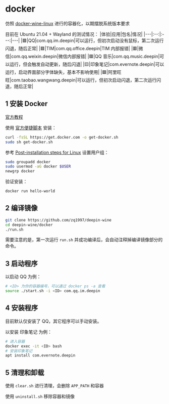 # docker

仿照 [docker-wine-linux](https://github.com/RokasUrbelis/docker-wine-linux) 进行的容器化，以期摆脱系统版本要求

目前在 Ubuntu 21.04 + Wayland 的测试情况：
|体验|应用|包名|情况|
|---|:--:|:---:|---|
|🟩|QQ|com.qq.im.deepin|可以运行，但初次启动没有鼠标，第二次运行闪退，随后正常|
|🟥|TIM|com.qq.office.deepin|TIM 内部报错|
|🟥|微信|com.qq.weixin.deepin|微信内部报错|
|🟥|QQ 音乐|com.qq.music.deepin|可以运行，但会触发自动更新，随后闪退|
|🟨|印象笔记|com.evernote.deepin|可以运行，启动界面部分字体缺失，基本不影响使用|
|🟩|阿里旺旺|com.taobao.wangwang.deepin|可以运行，但初次启动闪退，第二次运行闪退，随后正常|

## 1 安装 Docker

[官方教程](https://docs.docker.com/engine/install/ubuntu/)

使用 [官方便捷脚本](https://docs.docker.com/engine/install/ubuntu/#install-using-the-convenience-script) 安装：
```bash
curl -fsSL https://get.docker.com -o get-docker.sh
sudo sh get-docker.sh
```

参考 [Post-installation steps for Linux](https://docs.docker.com/engine/install/linux-postinstall/) 设置用户组：
```bash
sudo groupadd docker
sudo usermod -aG docker $USER
newgrp docker 
```

验证安装：
```bash
docker run hello-world
```

## 2 编译镜像

```bash
git clone https://github.com/zq1997/deepin-wine
cd deepin-wine/docker
./run.sh
```

需要注意的是，第一次运行 `run.sh` 并成功编译后，会自动注释掉编译镜像部分的命令。

## 3 启动程序

以启动 QQ 为例：
```bash
# <ID> 为你的容器编号，可以通过 docker ps -a 查看
source ./start.sh -i <ID> com.qq.im.deepin
```

## 4 安装程序

目前默认仅安装了 QQ，其它程序可以手动安装。

以安装 印象笔记 为例：
```bash
# 进入容器
docker exec -it <ID> bash
# 安装印象笔记
apt install com.evernote.deepin
```

## 5 清理和卸载

使用 `clear.sh` 进行清理，会删除 `APP_PATH` 和容器

使用 `uninstall.sh` 移除容器和镜像
